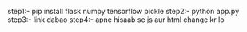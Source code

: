 step1:- pip install flask numpy tensorflow pickle
step2:- python app.py
step3:- link dabao 
step4:- apne hisaab se js aur html change kr lo
